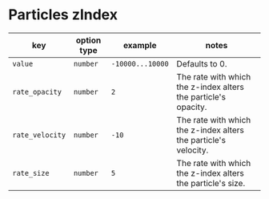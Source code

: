 # Particles zIndex

| key                      | option type          | example          | notes                                                    |
| ------------------------ | -------------------- | ---------------- | -------------------------------------------------------- |
| `value`                  | `number`             | `-10000...10000` | Defaults to 0.                                           |
| `rate_opacity`           | `number`             | `2`              | The rate with which the z-index alters the particle's opacity.                                           |
| `rate_velocity`          | `number`             | `-10`            | The rate with which the z-index alters the particle's velocity.                                           |
| `rate_size`              | `number`             | `5`              | The rate with which the z-index alters the particle's size.                                           |
